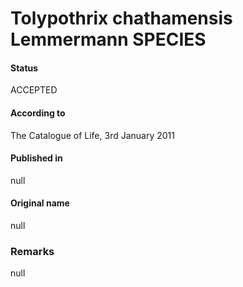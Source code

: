 # Tolypothrix chathamensis Lemmermann SPECIES

#### Status
ACCEPTED

#### According to
The Catalogue of Life, 3rd January 2011

#### Published in
null

#### Original name
null

### Remarks
null